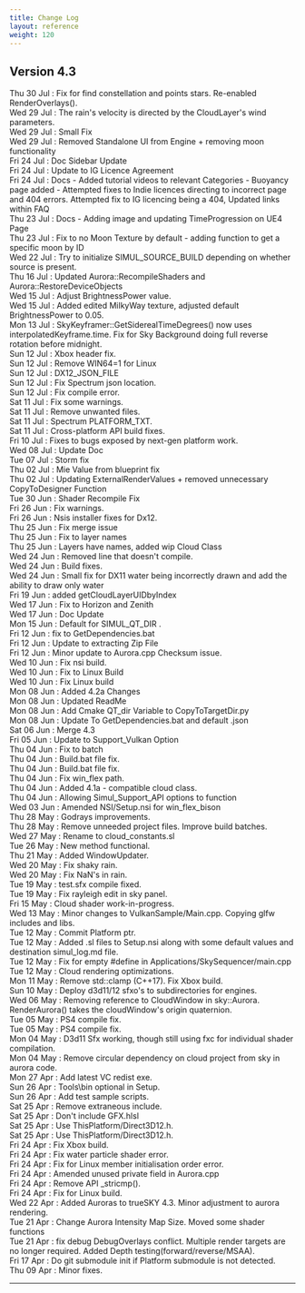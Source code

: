 ```yaml
---
title: Change Log
layout: reference
weight: 120
---
```



Version 4.3
---
Thu 30 Jul : Fix for find constellation and points stars. Re-enabled RenderOverlays().  
Wed 29 Jul : The rain's velocity is directed by the CloudLayer's wind parameters.  
Wed 29 Jul : Small Fix  
Wed 29 Jul : Removed Standalone UI from Engine + removing moon functionality  
Fri 24 Jul : Doc Sidebar Update  
Fri 24 Jul : Update to IG Licence Agreement  
Fri 24 Jul : Docs - Added tutorial videos to relevant Categories - Buoyancy page added - Attempted fixes to Indie licences directing to incorrect page and 404 errors. Attempted fix to IG licencing being a 404, Updated links within FAQ  
Thu 23 Jul : Docs - Adding image and updating TimeProgression on UE4 Page  
Thu 23 Jul : Fix to no Moon Texture by default - adding function to get a specific moon by ID  
Wed 22 Jul : Try to initialize SIMUL_SOURCE_BUILD depending on whether source is present.  
Thu 16 Jul : Updated Aurora::RecompileShaders and Aurora::RestoreDeviceObjects  
Wed 15 Jul : Adjust BrightnessPower value.  
Wed 15 Jul : Added edited MilkyWay texture, adjusted default BrightnessPower to 0.05.  
Mon 13 Jul : SkyKeyframer::GetSiderealTimeDegrees() now uses interpolatedKeyframe.time. Fix for Sky Background doing full reverse rotation before midnight.  
Sun 12 Jul : Xbox header fix.  
Sun 12 Jul : Remove WIN64=1 for Linux  
Sun 12 Jul : DX12_JSON_FILE  
Sun 12 Jul : Fix Spectrum json location.  
Sun 12 Jul : Fix compile error.  
Sat 11 Jul : Fix some warnings.  
Sat 11 Jul : Remove unwanted files.  
Sat 11 Jul : Spectrum PLATFORM_TXT.  
Sat 11 Jul : Cross-platform API build fixes.  
Fri 10 Jul : Fixes to bugs exposed by next-gen platform work.  
Wed 08 Jul : Update Doc  
Tue 07 Jul : Storm fix  
Thu 02 Jul : Mie Value from blueprint fix  
Thu 02 Jul : Updating ExternalRenderValues + removed unnecessary CopyToDesigner Function  
Tue 30 Jun : Shader Recompile Fix  
Fri 26 Jun : Fix warnings.  
Fri 26 Jun : Nsis installer fixes for Dx12.  
Thu 25 Jun : Fix merge issue  
Thu 25 Jun : Fix to layer names  
Thu 25 Jun : Layers have names, added wip Cloud Class  
Wed 24 Jun : Removed line that doesn't compile.  
Wed 24 Jun : Build fixes.  
Wed 24 Jun : Small fix for DX11 water being incorrectly drawn and add the ability to draw only water  
Fri 19 Jun : added getCloudLayerUIDbyIndex  
Wed 17 Jun : Fix to Horizon and Zenith  
Wed 17 Jun : Doc Update  
Mon 15 Jun : Default for SIMUL_QT_DIR .  
Fri 12 Jun : fix to GetDependencies.bat  
Fri 12 Jun : Update to extracting Zip File  
Fri 12 Jun : Minor update to Aurora.cpp Checksum issue.  
Wed 10 Jun : Fix nsi build.  
Wed 10 Jun : Fix to Linux Build  
Wed 10 Jun : Fix Linux build  
Mon 08 Jun : Added 4.2a Changes  
Mon 08 Jun : Updated ReadMe  
Mon 08 Jun : Add Cmake QT_dir Variable to CopyToTargetDir.py  
Mon 08 Jun : Update To GetDependencies.bat and default .json  
Sat 06 Jun : Merge 4.3  
Fri 05 Jun : Update to Support_Vulkan Option  
Thu 04 Jun : Fix to batch  
Thu 04 Jun : Build.bat file fix.  
Thu 04 Jun : Build.bat file fix.  
Thu 04 Jun : Fix win_flex path.  
Thu 04 Jun : Added 4.1a - compatible cloud class.  
Thu 04 Jun : Allowing Simul_Support_API options to function  
Wed 03 Jun : Amended NSI/Setup.nsi for win_flex_bison  
Thu 28 May : Godrays improvements.  
Thu 28 May : Remove unneeded project files. Improve build batches.  
Wed 27 May : Rename to cloud_constants.sl  
Tue 26 May : New method functional.  
Thu 21 May : Added WindowUpdater.  
Wed 20 May : Fix shaky rain.  
Wed 20 May : Fix NaN's in rain.  
Tue 19 May : test.sfx compile fixed.  
Tue 19 May : Fix rayleigh edit in sky panel.  
Fri 15 May : Cloud shader work-in-progress.  
Wed 13 May : Minor changes to VulkanSample/Main.cpp. Copying glfw includes and libs.  
Tue 12 May : Commit Platform ptr.  
Tue 12 May : Added .sl files to Setup.nsi along with some default values and destination simul_log.md file.  
Tue 12 May : Fix for empty #define in Applications/SkySequencer/main.cpp  
Tue 12 May : Cloud rendering optimizations.  
Mon 11 May : Remove std::clamp (C++17). Fix Xbox build.  
Sun 10 May : Deploy d3d11/12 sfxo's to subdirectories for engines.  
Wed 06 May : Removing reference to CloudWindow in sky::Aurora. RenderAurora() takes the cloudWindow's origin quaternion.  
Tue 05 May : PS4 compile fix.  
Tue 05 May : PS4 compile fix.  
Mon 04 May : D3d11 Sfx working, though still using fxc for individual shader compilation.  
Mon 04 May : Remove circular dependency on cloud project from sky in aurora code.  
Mon 27 Apr : Add latest VC redist exe.  
Sun 26 Apr : Tools\bin optional in Setup.  
Sun 26 Apr : Add test sample scripts.  
Sat 25 Apr : Remove extraneous include.  
Sat 25 Apr : Don't include GFX.hlsl  
Sat 25 Apr : Use ThisPlatform/Direct3D12.h.  
Sat 25 Apr : Use ThisPlatform/Direct3D12.h.  
Fri 24 Apr : Fix Xbox build.  
Fri 24 Apr : Fix water particle shader error.  
Fri 24 Apr : Fix for Linux member initialisation order error.  
Fri 24 Apr : Amended unused private field in Aurora.cpp  
Fri 24 Apr : Remove API _stricmp().  
Fri 24 Apr : Fix for Linux build.  
Wed 22 Apr : Added Auroras to trueSKY 4.3. Minor adjustment to aurora rendering.  
Tue 21 Apr : Change Aurora Intensity Map Size. Moved some shader functions  
Tue 21 Apr : fix debug DebugOverlays conflict. Multiple render targets are no longer required. Added Depth testing(forward/reverse/MSAA).  
Fri 17 Apr : Do git submodule init if Platform submodule is not detected.  
Thu 09 Apr : Minor fixes.  

<hr>
